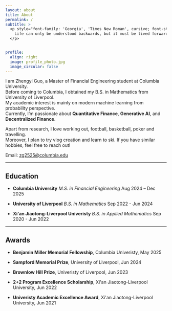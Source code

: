 ```yaml
---
layout: about
title: About
permalink: /
subtitle: >
  <p style="font-family: 'Georgia', 'Times New Roman', cursive; font-style: italic;">
    Life can only be understood backwards, but it must be lived forwards.
  </p>


profile:
  align: right
  image: profile_photo.jpg
  image_circular: false
---
```



I am Zhengyi Guo, a Master of Financial Engineering student at Columbia University.  
Before coming to Columbia, I obtained my B.S. in Mathematics from University of Liverpool.  
My academic interest is mainly on modern machine learning from probability perspective.  
Currently, I’m passionate about **Quantitative Finance**, **Generative AI**, and **Decentralized Finance**.

Apart from research, I love working out, football, basketball, poker and travelling.  
Moreover, I plan to try vlog creation and learn to ski. If you have similar hobbies, feel free to reach out!

Email: zg2525@columbia.edu

<div style="clear: both"></div>

---

## Education

- **Columbia University**  *M.S. in Financial Engineering*  Aug 2024 – Dec 2025

- **University of Liverpool**  *B.S. in Mathematics*  Sep 2022 - Jun 2024

- **Xi'an Jiaotong-Liverpool Univeristy**  *B.S. in Applied Mathematics*  Sep 2020 - Jun 2022

---

## Awards

- **Benjamin Miller Memorial Fellowship**, Columbia Univeristy, May 2025

- **Sampford Memorial Prize**, University of Liverpool, Jun 2024

- **Brownlow Hill Prize**, Univeristy of Liverpool, Jun 2023

- **2+2 Program Excellence Scholarship**, Xi'an Jiaotong-Liverpool University, Jun 2022

- **Univeristy Academic Excellence Award**, Xi'an Jiaotong-Liverpool University, Jun 2021











